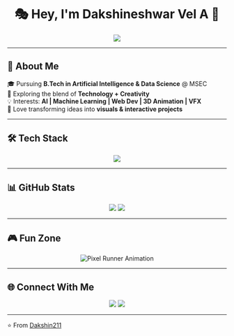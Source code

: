 <h1 align="center">🎭 Hey, I'm Dakshineshwar Vel A 👋</h1>

<p align="center">
  <img src="https://readme-typing-svg.demolab.com?font=Fira+Code&size=26&pause=1000&color=FF4500&center=true&vCenter=true&width=750&lines=AI+%26+Data+Science+Student;Exploring+AI+%26+Web+Development;3D+Animation+%26+VFX+Creator;Exposing+Myself+to+New+Experiences;Learning+by+Doing;Always+Curious+%26+Building" />
</p>

---

## 🌟 About Me
🎓 Pursuing **B.Tech in Artificial Intelligence & Data Science** @ MSEC  
🚀 Exploring the blend of **Technology + Creativity**  
💡 Interests: **AI | Machine Learning | Web Dev | 3D Animation | VFX**  
🎨 Love transforming ideas into **visuals & interactive projects**  


---

## 🛠️ Tech Stack
<p align="center">
  <img src="https://skillicons.dev/icons?i=python,mysql,blender,c,tensorflow,html,css,js,git" />
</p>

---

## 📊 GitHub Stats
<p align="center">
  <img src="https://github-readme-streak-stats.herokuapp.com?user=Dakshin211&theme=tokyonight&hide_border=true" />
  <img src="https://github-readme-stats.vercel.app/api/top-langs/?username=Dakshin211&layout=compact&theme=tokyonight&hide_border=true" />
</p>

---

## 🎮 Fun Zone  

<p align="center">
  <img src="https://github.com/Dakshin211/pixel-runner/blob/output/pixel-runner.svg" alt="Pixel Runner Animation" />
</p>


---

## 🌐 Connect With Me
<p align="center">
  <a href="https://www.linkedin.com/in/your-linkedin"><img src="https://img.shields.io/badge/LinkedIn-0A66C2?logo=linkedin&logoColor=white&style=flat-square" /></a>
  <a href="https://your-portfolio.com"><img src="https://img.shields.io/badge/Portfolio-FF5722?logo=firefox&logoColor=white&style=flat-square" /></a>
</p>

---
⭐️ From [Dakshin211](https://github.com/Dakshin211)
